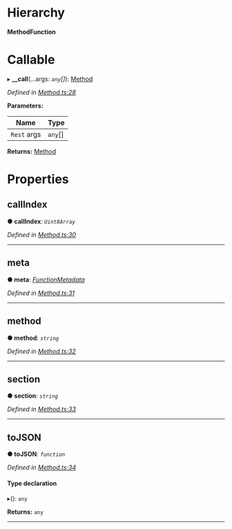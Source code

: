 

# Hierarchy

**MethodFunction**

# Callable
▸ **__call**(...args: *`any`[]*): [Method](../classes/_method_.method.md)

*Defined in [Method.ts:28](https://github.com/polkadot-js/api/blob/95af8db/packages/types/src/Method.ts#L28)*

**Parameters:**

| Name | Type |
| ------ | ------ |
| `Rest` args | `any`[] |

**Returns:** [Method](../classes/_method_.method.md)

# Properties

<a id="callindex"></a>

##  callIndex

**● callIndex**: *`Uint8Array`*

*Defined in [Method.ts:30](https://github.com/polkadot-js/api/blob/95af8db/packages/types/src/Method.ts#L30)*

___
<a id="meta"></a>

##  meta

**● meta**: *[FunctionMetadata](../classes/_metadata_modules_.functionmetadata.md)*

*Defined in [Method.ts:31](https://github.com/polkadot-js/api/blob/95af8db/packages/types/src/Method.ts#L31)*

___
<a id="method"></a>

##  method

**● method**: *`string`*

*Defined in [Method.ts:32](https://github.com/polkadot-js/api/blob/95af8db/packages/types/src/Method.ts#L32)*

___
<a id="section"></a>

##  section

**● section**: *`string`*

*Defined in [Method.ts:33](https://github.com/polkadot-js/api/blob/95af8db/packages/types/src/Method.ts#L33)*

___
<a id="tojson"></a>

##  toJSON

**● toJSON**: *`function`*

*Defined in [Method.ts:34](https://github.com/polkadot-js/api/blob/95af8db/packages/types/src/Method.ts#L34)*

#### Type declaration
▸(): `any`

**Returns:** `any`

___

